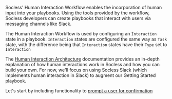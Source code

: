 Socless' Human Interaction Workflow enables the incorporation of human input into your playbooks. Using the tools provided by the workflow, Socless developers can create playbooks that interact with users via messaging channels like Slack.

The Human Interaction Workflow is used by configuring an `Interaction` state in a playbook. `Interaction` states are configured the same way as `Task` state, with the difference being that `Interaction` states have their `Type` set to  `Interaction`

The [Human Interaction Architecture](/human-interaction-architecture) documentation provides an in-depth explanation of how human interactions work in Socless and how you can build your own. For now, we'll focus on using Socless Slack (which implements human interaction in Slack) to augment our Getting Started playbook.

Let's start by including functionality to [prompt a user for confirmation](prompting-a-user-for-confirmation.md)
